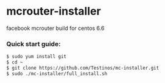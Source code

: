 mcrouter-installer
============

facebook mcrouter build for centos 6.6

### Quick start guide:
```sh
$ sudo yum install git
$ cd ~
$ git clone https://github.com/Testinos/mc-installer.git
$ sudo ./mc-installer/full_install.sh
```
